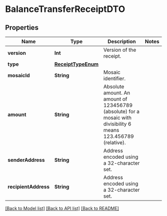 # BalanceTransferReceiptDTO

## Properties
Name | Type | Description | Notes
------------ | ------------- | ------------- | -------------
**version** | **Int** | Version of the receipt. | 
**type** | [**ReceiptTypeEnum**](ReceiptTypeEnum.md) |  | 
**mosaicId** | **String** | Mosaic identifier. | 
**amount** | **String** | Absolute amount. An amount of 123456789 (absolute) for a mosaic with divisibility 6 means 123.456789 (relative). | 
**senderAddress** | **String** | Address encoded using a 32-character set. | 
**recipientAddress** | **String** | Address encoded using a 32-character set. | 

[[Back to Model list]](../README.md#documentation-for-models) [[Back to API list]](../README.md#documentation-for-api-endpoints) [[Back to README]](../README.md)


